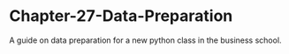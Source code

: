 # Chapter-27-Data-Preparation
A guide on data preparation for a new python class in the business school.
